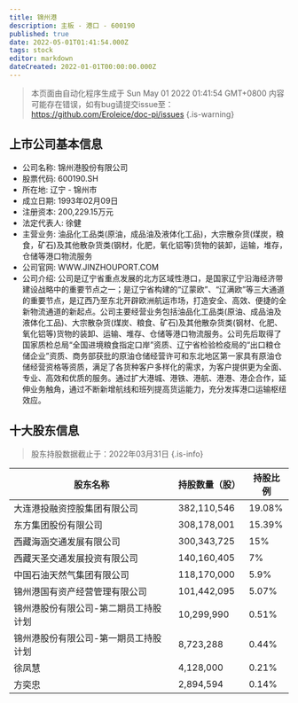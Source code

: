 ```yaml
---
title: 锦州港
description: 主板 - 港口 - 600190
published: true
date: 2022-05-01T01:41:54.000Z
tags: stock
editor: markdown
dateCreated: 2022-01-01T00:00:00.000Z
---
```


> 本页面由自动化程序生成于 Sun May 01 2022 01:41:54 GMT+0800
> 内容可能存在错误，如有bug请提交issue至：https://github.com/Eroleice/doc-pi/issues
{.is-warning}

## 上市公司基本信息
- 公司名称: 锦州港股份有限公司
- 股票代码: 600190.SH
- 所在地: 辽宁 - 锦州市
- 成立日期: 1993年02月09日
- 注册资本: 200,229.15万元
- 法定代表人: 徐健
- 主营业务: 油品化工品类(原油，成品油及液体化工品)，大宗散杂货(煤炭，粮食，矿石)及其他散杂货类(钢材，化肥，氧化铝等)货物的装卸，运输，堆存，仓储等港口物流服务
- 公司官网: WWW.JINZHOUPORT.COM
- 公司介绍: 公司是辽宁省重点发展的北方区域性港口，是国家辽宁沿海经济带建设战略中的重要节点之一；是辽宁省构建的“辽蒙欧”、“辽满欧”等三大通道的重要节点，是辽西乃至东北开辟欧洲航运市场，打造安全、高效、便捷的全新物流通道的新起点。公司主要经营业务包括油品化工品类(原油、成品油及液体化工品)、大宗散杂货(煤炭、粮食、矿石)及其他散杂货类(钢材、化肥、氧化铝等)货物的装卸、运输、堆存、仓储等港口物流服务。公司先后取得了国家质检总局“全国进境粮食指定口岸”资质、辽宁省检验检疫局的“出口粮仓储企业”资质、商务部获批的原油仓储经营许可和东北地区第一家具有原油仓储经营资格等资质，满足了各货种客户多样化的需求，为客户提供更为全面、专业、高效和优质的服务。通过扩大港城、港铁、港航、港港、港企合作，延伸业务触角，通过不断新增航线和班列提高货运能力，充分发挥港口运输枢纽效应。


## 十大股东信息
> 股东持股数据截止于：2022年03月31日
{.is-info}

| 股东名称 | 持股数量（股） | 持股比例 |
| --- | --- | --- |
| 大连港投融资控股集团有限公司 | 382,110,546 | 19.08% |
| 东方集团股份有限公司 | 308,178,001 | 15.39% |
| 西藏海涵交通发展有限公司 | 300,343,725 | 15% |
| 西藏天圣交通发展投资有限公司 | 140,160,405 | 7% |
| 中国石油天然气集团有限公司 | 118,170,000 | 5.9% |
| 锦州港国有资产经营管理有限公司 | 101,442,095 | 5.07% |
| 锦州港股份有限公司-第二期员工持股计划 | 10,299,990 | 0.51% |
| 锦州港股份有限公司-第一期员工持股计划 | 8,723,288 | 0.44% |
| 徐凤慧 | 4,128,000 | 0.21% |
| 方奕忠 | 2,894,594 | 0.14% |




